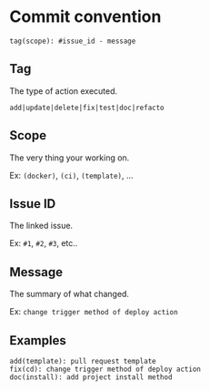 # Commit convention

```
tag(scope): #issue_id - message
```

## Tag

The type of action executed.

```
add|update|delete|fix|test|doc|refacto
```

## Scope

The very thing your working on.

Ex: `(docker)`, `(ci)`, `(template)`, ...

## Issue ID

The linked issue.

Ex: `#1`, `#2`, `#3`, etc..

## Message

The summary of what changed.

Ex: `change trigger method of deploy action`

## Examples

```
add(template): pull request template
fix(cd): change trigger method of deploy action
doc(install): add project install method
```
